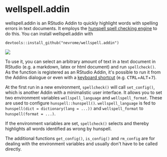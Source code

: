 # wellspell.addin

wellspell.addin is an RStudio Addin to quickly highlight words with spelling errors in text documents. It employs the [hunspell spell checking engine](http://hunspell.github.io) to do this. You can install wellspell.addin with 

```
devtools::install_github("nevrome/wellspell.addin")
```

![](https://github.com/yesdavid/wellspell.addin/raw/master/inst/gif/Peek_Dracula.gif)

To use it, you can select an arbitrary amount of text in a text document in RStudio (e.g. a markdown, latex or html document) and run `spellcheck()`. As the function is registered as an RStudio Addin, it's possible to run it from the Addins dialogue or even with a [keyboard shortcut](https://rstudio.github.io/rstudioaddins/#keyboard-shorcuts) (e.g. <kbd>CTRL</kbd>+<kbd>ALT</kbd>+<kbd>7</kbd>). 

At the first run in a new environment, `spellcheck()` will call `set_config()`, which is another Addin with a minimalistic user interface. It allows you to set two environment variables `wellspell_language` and `wellspell_format`. These are used to configure `hunspell::hunspell()`. `wellspell_language` is fed to `hunspell(dict = dictionary(lang = ...))` and `wellspell_format` to `hunspell(format = ...)`. 

If the environment variables are set, `spellcheck()` selects and thereby highlights all words identified as wrong by hunspell.

The additional functions `get_config()`, `is_config()` and `rm_config` are for dealing with the environment variables and usually don't have to be called directly. 

